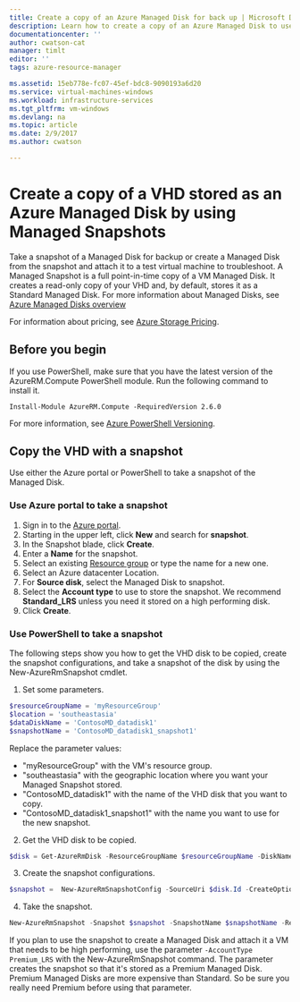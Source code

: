 ```yaml
---
title: Create a copy of an Azure Managed Disk for back up | Microsoft Docs
description: Learn how to create a copy of an Azure Managed Disk to use for back up or troubleshooting disk issues.
documentationcenter: ''
author: cwatson-cat
manager: timlt
editor: ''
tags: azure-resource-manager

ms.assetid: 15eb778e-fc07-45ef-bdc8-9090193a6d20
ms.service: virtual-machines-windows
ms.workload: infrastructure-services
ms.tgt_pltfrm: vm-windows
ms.devlang: na
ms.topic: article
ms.date: 2/9/2017
ms.author: cwatson

---
```

# Create a copy of a VHD stored as an Azure Managed Disk by using Managed Snapshots
Take a snapshot of a Managed Disk for backup or create a Managed Disk from the snapshot and attach it to a test virtual machine to troubleshoot. A Managed Snapshot is a full point-in-time copy of a VM Managed Disk. It creates a read-only copy of your VHD and, by default, stores it as a Standard Managed Disk. For more information about Managed Disks, see [Azure Managed Disks overview](managed-disks-overview.md?toc=%2fazure%2fvirtual-machines%2fwindows%2ftoc.json)

For information about pricing, see [Azure Storage Pricing](https://azure.microsoft.com/pricing/details/managed-disks/). 

## Before you begin
If you use PowerShell, make sure that you have the latest version of the AzureRM.Compute PowerShell module. Run the following command to install it.

```
Install-Module AzureRM.Compute -RequiredVersion 2.6.0
```
For more information, see [Azure PowerShell Versioning](/powershell/azure/overview).

## Copy the VHD with a snapshot
Use either the Azure portal or PowerShell to take a snapshot of the Managed Disk.

### Use Azure portal to take a snapshot 

1. Sign in to the [Azure portal](https://portal.azure.com).
2. Starting in the upper left, click **New** and search for **snapshot**.
3. In the Snapshot blade, click **Create**.
4. Enter a **Name** for the snapshot.
5. Select an existing [Resource group](../../azure-resource-manager/resource-group-overview.md#resource-groups) or type the name for a new one. 
6. Select an Azure datacenter Location.  
7. For **Source disk**, select the Managed Disk to snapshot.
8. Select the **Account type** to use to store the snapshot. We recommend **Standard_LRS** unless you need it stored on a high performing disk.
9. Click **Create**.

### Use PowerShell to take a snapshot
The following steps show you how to get the VHD disk to be copied, create the snapshot configurations, and take a snapshot of the disk by using the New-AzureRmSnapshot cmdlet<!--Add link to cmdlet when available-->. 

1. Set some parameters. 

 ```powershell
$resourceGroupName = 'myResourceGroup' 
$location = 'southeastasia' 
$dataDiskName = 'ContosoMD_datadisk1' 
$snapshotName = 'ContosoMD_datadisk1_snapshot1'  
```
  Replace the parameter values:
  -  "myResourceGroup" with the VM's resource group.
  -  "southeastasia" with the geographic location where you want your Managed Snapshot stored. <!---How do you look these up? -->
  -  "ContosoMD_datadisk1" with the name of the VHD disk that you want to copy.
  -  "ContosoMD_datadisk1_snapshot1" with the name you want to use for the new snapshot.

2. Get the VHD disk to be copied.

 ```powershell
$disk = Get-AzureRmDisk -ResourceGroupName $resourceGroupName -DiskName $dataDiskName 
```
3. Create the snapshot configurations. 

 ```powershell
$snapshot =  New-AzureRmSnapshotConfig -SourceUri $disk.Id -CreateOption Copy -Location $location 
```
4. Take the snapshot.

 ```powershell
New-AzureRmSnapshot -Snapshot $snapshot -SnapshotName $snapshotName -ResourceGroupName $resourceGroupName 
```
If you plan to use the snapshot to create a Managed Disk and attach it a VM that needs to be high performing, use the parameter `-AccountType Premium_LRS` with the New-AzureRmSnapshot command. The parameter creates the snapshot so that it's stored as a Premium Managed Disk. Premium Managed Disks are more expensive than Standard. So be sure you really need Premium before using that parameter.


